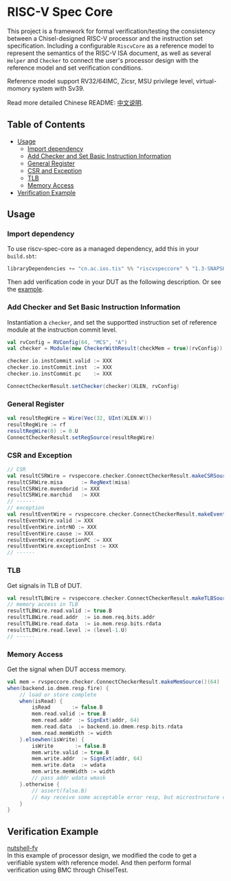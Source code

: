 # RISC-V Spec Core

This project is a framework for formal verification/testing the consistency
between a Chisel-designed RISC-V processor and the instruction set
specification.
Including a configurable `RiscvCore` as a reference model to represent the
semantics of the RISC-V ISA document, as well as several `Helper` and `Checker`
to connect the user's processor design with the reference model and set
verification conditions.

Reference model support RV32/64IMC, Zicsr, MSU privilege level,
virtual-momory system with Sv39.

Read more detailed Chinese README: [中文说明](README.zh-CN.md).

## Table of Contents <!-- omit in toc -->

- [Usage](#usage)
  - [Import dependency](#import-dependency)
  - [Add Checker and Set Basic Instruction Information](#add-checker-and-set-basic-instruction-information)
  - [General Register](#general-register)
  - [CSR and Exception](#csr-and-exception)
  - [TLB](#tlb)
  - [Memory Access](#memory-access)
- [Verification Example](#verification-example)

## Usage

### Import dependency

To use riscv-spec-core as a managed dependency, add this in your `build.sbt`:

```scala
libraryDependencies += "cn.ac.ios.tis" %% "riscvspeccore" % "1.3-SNAPSHOT"
```

Then add verification code in your DUT as the following description.
Or see the [example](#verification-example).

### Add Checker and Set Basic Instruction Information

Instantiation a `checker`, and set the supportted instruction set of reference
module at the instruction commit level.

```scala
val rvConfig = RVConfig(64, "MCS", "A")
val checker = Module(new CheckerWithResult(checkMem = true)(rvConfig))

checker.io.instCommit.valid := XXX
checker.io.instCommit.inst  := XXX
checker.io.instCommit.pc    := XXX

ConnectCheckerResult.setChecker(checker)(XLEN, rvConfig)
```

### General Register

```scala
val resultRegWire = Wire(Vec(32, UInt(XLEN.W)))
resultRegWire := rf
resultRegWire(0) := 0.U
ConnectCheckerResult.setRegSource(resultRegWire)
```

### CSR and Exception

```scala
// CSR
val resultCSRWire = rvspeccore.checker.ConnectCheckerResult.makeCSRSource()(64, rvConfig)
resultCSRWire.misa      := RegNext(misa)
resultCSRWire.mvendorid := XXX
resultCSRWire.marchid   := XXX
// ······
// exception
val resultEventWire = rvspeccore.checker.ConnectCheckerResult.makeEventSource()(64, rvConfig)
resultEventWire.valid := XXX
resultEventWire.intrNO := XXX
resultEventWire.cause := XXX
resultEventWire.exceptionPC := XXX
resultEventWire.exceptionInst := XXX
// ······
```

### TLB

Get signals in TLB of DUT.

```scala
val resultTLBWire = rvspeccore.checker.ConnectCheckerResult.makeTLBSource(if(tlbname == "itlb") false else true)(64)
// memory access in TLB
resultTLBWire.read.valid := true.B
resultTLBWire.read.addr  := io.mem.req.bits.addr
resultTLBWire.read.data  := io.mem.resp.bits.rdata
resultTLBWire.read.level := (level-1.U)
// ······
```

### Memory Access

Get the signal when DUT access memory.

```scala
val mem = rvspeccore.checker.ConnectCheckerResult.makeMemSource()(64)
when(backend.io.dmem.resp.fire) {
    // load or store complete
    when(isRead) {
        isRead       := false.B
        mem.read.valid := true.B
        mem.read.addr  := SignExt(addr, 64)
        mem.read.data  := backend.io.dmem.resp.bits.rdata
        mem.read.memWidth := width
    }.elsewhen(isWrite) {
        isWrite       := false.B
        mem.write.valid := true.B
        mem.write.addr  := SignExt(addr, 64)
        mem.write.data  := wdata
        mem.write.memWidth := width
        // pass addr wdata wmask
    }.otherwise {
        // assert(false.B)
        // may receive some acceptable error resp, but microstructure can handle
    }
}
```

## Verification Example

[nutshell-fv](https://github.com/iscas-tis/nutshell-fv)  
In this example of processor design, we modified the code to get a verifiable
system with reference model.
And then perform formal verification using BMC through ChiselTest.
